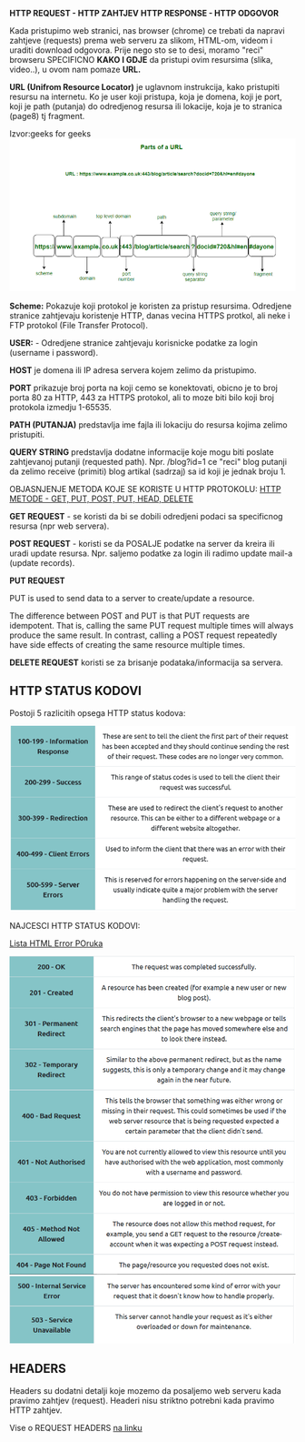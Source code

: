
**HTTP REQUEST - HTTP ZAHTJEV**
**HTTP RESPONSE - HTTP ODGOVOR**

Kada pristupimo web stranici, nas browser (chrome) ce trebati da napravi zahtjeve (requests) prema web serveru za slikom, HTML-om, videom i uraditi download odgovora. Prije nego sto se to desi, moramo "reci" browseru SPECIFICNO **KAKO I GDJE** da pristupi ovim resursima (slika, video..), u ovom nam pomaze **URL.**



**URL (Unifrom Resource Locator)** je uglavnom instrukcija, kako pristupiti resursu na internetu. Ko je user koji pristupa, koja je domena, koji je port, koji je path (putanja) do odredjenog resursa ili lokacije, koja je to stranica (page8) tj fragment. 

Izvor:geeks for geeks
![url-schema-detalji](slike/urldiagram_details.PNG)

**Scheme:** Pokazuje koji protokol je koristen za pristup resursima. Odredjene stranice zahtjevaju koristenje HTTP, danas vecina HTTPS protkol, ali neke i FTP protokol (File Transfer Protocol).

**USER:** - Odredjene stranice zahtjevaju korisnicke podatke za login (username i password).

**HOST** je domena ili IP adresa servera kojem zelimo da pristupimo. 

**PORT** prikazuje broj porta na koji cemo se konektovati, obicno je to broj porta 80 za HTTP, 443 za HTTPS protokol, ali to moze biti bilo koji broj protokola izmedju 1-65535. 

**PATH (PUTANJA)** predstavlja ime fajla ili lokaciju do resursa kojima zelimo pristupiti. 

**QUERY STRING** predstavlja dodatne informacije koje mogu biti poslate zahtjevanoj putanji (requested path). Npr.
/blog?id=1 ce "reci" blog putanji da zelimo receive (primiti) blog artikal (sadrzaj) sa id koji je jednak broju 1. 


OBJASNJENJE METODA KOJE SE KORISTE U HTTP PROTOKOLU:
[HTTP METODE - GET, PUT, POST, PUT, HEAD, DELETE](https://www.w3schools.com/tags/ref_httpmethods.asp)

**GET REQUEST** - se koristi da bi se dobili odredjeni podaci sa specificnog resursa (npr web servera).

**POST REQUEST** - koristi se da POSALJE podatke na server da kreira ili uradi update resursa. Npr. saljemo podatke za login ili radimo update mail-a (update records).

**PUT REQUEST**

PUT is used to send data to a server to create/update a resource.

The difference between POST and PUT is that PUT requests are idempotent. That is, calling the same PUT request multiple times will always produce the same result. In contrast, calling a POST request repeatedly have side effects of creating the same resource multiple times.

**DELETE REQUEST** koristi se za brisanje podataka/informacija sa servera. 


## HTTP STATUS KODOVI 

Postoji 5 razlicitih opsega HTTP status kodova: 

![opseg-http-kodova](slike/ranges_http_kodovi.png)

NAJCESCI HTTP STATUS KODOVI: 

[Lista HTML Error POruka](https://www.w3schools.com/tags/ref_httpmessages.asp)

![opseg-1](slike/common_code1.png)
![opseg-http-kodovi](slike/common_code_part2.png)

## HEADERS 

Headers su dodatni detalji koje mozemo da posaljemo web serveru kada pravimo zahtjev (request). Headeri nisu striktno potrebni kada pravimo HTTP zahtjev. 

Vise o REQUEST HEADERS [na linku](https://oxylabs.io/blog/http-headers-explained)

